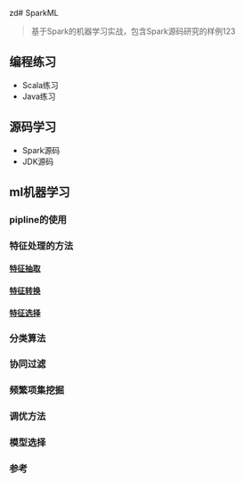 zd# SparkML

> 基于Spark的机器学习实战，包含Spark源码研究的样例123

## 编程练习

- Scala练习
- Java练习

## 源码学习

- Spark源码
- JDK源码

## ml机器学习

### pipline的使用

### 特征处理的方法

#### [特征抽取](https://github.com/xinghalo/Spark-MLlib-Learning/tree/master/src/xingoo/ml/extraction)

#### [特征转换](https://github.com/xinghalo/Spark-MLlib-Learning/tree/master/src/xingoo/ml/tranformer)

#### [特征选择](https://github.com/xinghalo/Spark-MLlib-Learning/tree/master/src/xingoo/ml/selector)

### 分类算法

### 协同过滤

### 频繁项集挖掘

### 调优方法

### 模型选择

### 参考


